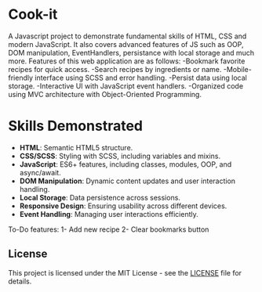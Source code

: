 # Cook-it

A Javascript project to demonstrate fundamental skills of HTML, CSS and modern JavaScript. It also covers advanced features of JS such as OOP, DOM manipulation, EventHandlers, persistance with local storage and much more.
Features of this web application are as follows:
-Bookmark favorite recipes for quick access.
-Search recipes by ingredients or name.
-Mobile-friendly interface using SCSS and error handling.
-Persist data using local storage.
-Interactive UI with JavaScript event handlers.
-Organized code using MVC architecture with Object-Oriented Programming.

# Skills Demonstrated

- **HTML**: Semantic HTML5 structure.
- **CSS/SCSS**: Styling with SCSS, including variables and mixins.
- **JavaScript**: ES6+ features, including classes, modules, OOP, and async/await.
- **DOM Manipulation**: Dynamic content updates and user interaction handling.
- **Local Storage**: Data persistence across sessions.
- **Responsive Design**: Ensuring usability across different devices.
- **Event Handling**: Managing user interactions efficiently.

To-Do features:
1- Add new recipe
2- Clear bookmarks button

## License

This project is licensed under the MIT License - see the [LICENSE](LICENSE) file for details.
